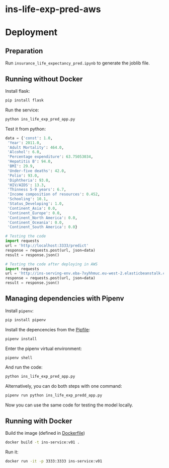 # ins-life-exp-pred-aws

# Deployment

## Preparation

Run `insurance_life_expectancy_pred.ipynb` to generate the joblib file.

## Running without Docker

Install flask:

```bash
pip install flask
```

Run the service:

```bash
python ins_life_exp_pred_app.py
```

Test it from python:

```python
data = {'const': 1.0,
 'Year': 2011.0,
 'Adult Mortality': 464.0,
 'Alcohol': 6.0,
 'Percentage expenditure': 63.75053034,
 'Hepatitis B': 94.0,
 'BMI': 29.9,
 'Under-five deaths': 42.0,
 'Polio': 93.0,
 'Diphtheria': 93.0,
 'HIV/AIDS': 13.3,
 'Thinness 5-9 years': 6.7,
 'Income composition of resources': 0.452,
 'Schooling': 10.1,
 'Status_Developing': 1.0,
 'Continent_Asia': 0.0,
 'Continent_Europe': 0.0,
 'Continent_North America': 0.0,
 'Continent_Oceania': 0.0,
 'Continent_South America': 0.0}

# Testing the code 
import requests
url = 'http://localhost:3333/predict'
response = requests.post(url, json=data)
result = response.json()

# Testing the code after deploying in AWS
import requests
url = 'http://ins-serving-env.eba-7xyhhmuc.eu-west-2.elasticbeanstalk.com/predict'
response = requests.post(url, json=data)
result = response.json()
```

## Managing dependencies with Pipenv

Install `pipenv`:

```bash
pip install pipenv
```

Install the depencencies from the [Pipfile](Pipfile):

```bash
pipenv install
```

Enter the pipenv virtual environment:

```bash
pipenv shell
```

And run the code:

```bash
python ins_life_exp_pred_app.py
```

Alternatively, you can do both steps with one command:

```bash
pipenv run python ins_life_exp_predd_app.py
```

Now you can use the same code for testing the model locally.


## Running with Docker

Build the image (defined in [Dockerfile](Dockerfile))

```bash
docker build -t ins-service:v01 .
```

Run it:

```bash
docker run -it -p 3333:3333 ins-service:v01
```